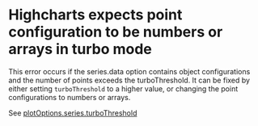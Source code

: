 # Highcharts expects point configuration to be numbers or arrays in turbo mode

This error occurs if the series.data option contains object configurations and
the number of points exceeds the turboThreshold. It can be fixed by either
setting `turboThreshold` to a higher value, or changing the point
configurations to numbers or arrays.

See
[plotOptions.series.turboThreshold](https://api.highcharts.com/highcharts#plotOptions.series.turboThreshold)
